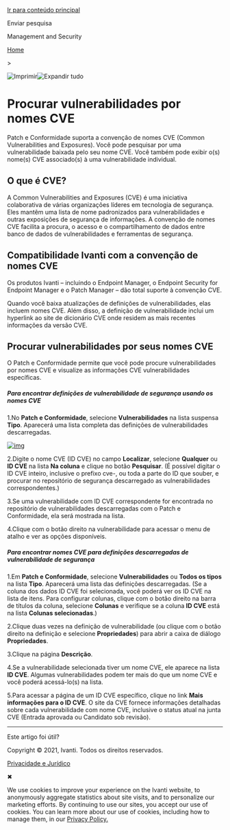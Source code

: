 [Ir para conteúdo principal](https://help.ivanti.com/ld/help/pt_BR/LDMS/10.0/Windows/patch-t-search-cve-name.htm#mc-main-content)

Enviar pesquisa

Management and Security

[Home](https://help.ivanti.com/ld/help/pt_BR/LDMS/10.0/Windows/welcome.htm)

\>

![Imprimir](https://help.ivanti.com/ld/help/pt_BR/LDMS/10.0/Skins/Default/Stylesheets/Images/transparent.gif)![Expandir tudo](https://help.ivanti.com/ld/help/pt_BR/LDMS/10.0/Skins/Default/Stylesheets/Images/transparent.gif)

# Procurar vulnerabilidades por nomes CVE

Patch e Conformidade suporta a convenção de nomes CVE (Common Vulnerabilities and Exposures). Você pode pesquisar por uma vulnerabilidade baixada pelo seu nome CVE. Você também pode exibir o(s) nome(s) CVE associado(s) à uma vulnerabilidade individual.

## O que é CVE?

A Common Vulnerabilities and Exposures (CVE) é uma iniciativa colaborativa de várias organizações líderes em tecnologia de segurança. Eles mantêm uma lista de nome padronizados para vulnerabilidades e outras exposições de segurança de informações. A convenção de nomes CVE facilita a procura, o acesso e o compartilhamento de dados entre banco de dados de vulnerabilidades e ferramentas de segurança.

## Compatibilidade Ivanti com a convenção de nomes CVE

Os produtos Ivanti – incluindo o Endpoint Manager, o Endpoint Security for Endpoint Manager e o Patch Manager – dão total suporte à convenção CVE.

Quando você baixa atualizações de definições de vulnerabilidades, elas incluem nomes CVE. Além disso, a definição de vulnerabilidade inclui um hyperlink ao site de dicionário CVE onde residem as mais recentes informações da versão CVE.

## Procurar vulnerabilidades por seus nomes CVE

O Patch e Conformidade permite que você pode procure vulnerabilidades por nomes CVE e visualize as informações CVE vulnerabilidades específicas.

##### Para encontrar definições de vulnerabilidade de segurança usando os nomes CVE

1.No **Patch e Conformidade**, selecione **Vulnerabilidades** na lista suspensa **Tipo**. Aparecerá uma lista completa das definições de vulnerabilidades descarregadas.

[![img](https://help.ivanti.com/ld/help/pt_BR/LDMS/10.0/Windows/Images/patch-s-managing-view-content_thumb_0_128.png)](https://help.ivanti.com/ld/help/pt_BR/LDMS/10.0/Windows/Images/patch-s-managing-view-content.png)

2.Digite o nome CVE (ID CVE) no campo **Localizar**, selecione **Qualquer** ou **ID CVE** na lista **Na coluna** e clique no botão **Pesquisar**. (É possível digitar o ID CVE inteiro, inclusive o prefixo cve-, ou toda a parte do ID que souber, e procurar no repositório de segurança descarregado as vulnerabilidades correspondentes.)

3.Se uma vulnerabilidade com ID CVE correspondente for encontrada no repositório de vulnerabilidades descarregadas com o Patch e Conformidade, ela será mostrada na lista.

4.Clique com o botão direito na vulnerabilidade para acessar o menu de atalho e ver as opções disponíveis.

##### Para encontrar nomes CVE para definições descarregadas de vulnerabilidade de segurança

1.Em **Patch e Conformidade**, selecione **Vulnerabilidades** ou **Todos os tipos** na lista **Tipo**. Aparecerá uma lista das definições descarregadas. (Se a coluna dos dados ID CVE foi selecionada, você poderá ver os ID CVE na lista de itens. Para configurar colunas, clique com o botão direito na barra de títulos da coluna, selecione **Colunas** e verifique se a coluna **ID CVE** está na lista **Colunas selecionadas**.)

2.Clique duas vezes na definição de vulnerabilidade (ou clique com o botão direito na definição e selecione **Propriedades**) para abrir a caixa de diálogo **Propriedades**.

3.Clique na página **Descrição**.

4.Se a vulnerabilidade selecionada tiver um nome CVE, ele aparece na lista **ID CVE**. Algumas vulnerabilidades podem ter mais do que um nome CVE e você poderá acessá-lo(s) na lista.

5.Para acessar a página de um ID CVE específico, clique no link **Mais informações para o ID CVE**. O site da CVE fornece informações detalhadas sobre cada vulnerabilidade com nome CVE, inclusive o status atual na junta CVE (Entrada aprovada ou Candidato sob revisão).

------

Este artigo foi útil?   

Copyright © 2021, Ivanti. Todos os direitos reservados.

[Privacidade e Jurídico](http://www.ivanti.com/en-US/company/legal)



✖

We use cookies to improve your experience on the Ivanti website, to anonymously aggregate statistics about site visits, and to personalize our marketing efforts. By continuing to use our sites, you accept our use of cookies. You can learn more about our use of cookies, including how to manage them, in our [Privacy Policy.](https://www.ivanti.com/company/legal/privacy-policy)